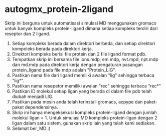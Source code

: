 # autogmx_protein-2ligand
Skrip ini berguna untuk automatisasi simulasi MD menggunakan gromacs untuk banyak kompleks protein-ligand dimana setiap kompleks terdiri dari reseptor dan 2 ligand. 

1. Setiap kompleks berada dalam direktori berbeda, dan setiap direktori kompoleks berada pada direktori kerja.
2. Direktori kompleks berisi file protein dan 2 file ligand format pdb.
3. Tempatkan skrip ini bersama file ions.mdp, em.mdp, nvt.mpd, npt.mdp dan md.mdp pada direktori kerja dengan pengaturan pasangan protein_ligand pada file mdp adalah "Protein_LIG".
4. Pastikan nama file dari ligand memiliki awalan "lig" sehingga terbaca "lig*".
5. Pastikan nama resepetor memiliki awalan "rec" sehingga terbaca "rec*"
6. Pastikan ID molekul setiap ligan yang berada di dalam file pdb telah diubah menjadi LIG.
7. Pastikan pada mesin anda telah terinstall gromacs, acpype dan paket-paket dependensinya.
8. Skrip ini hanya mengeksekusi kompleks protein-ligand dengan jumlah molekul ligan = 1. Untuk simulasi MD kompleks protein-ligan dengan 2 ligan dalam satu sistem, gunakan skrip lain yang telah kami sediakan.
9. Selamat ber_MD :)
